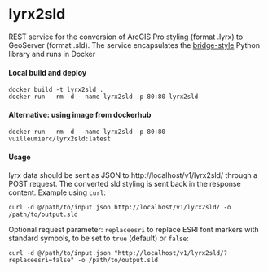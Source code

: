 # lyrx2sld
REST service for the conversion of ArcGIS Pro styling (format .lyrx) to GeoServer (format .sld). The service encapsulates the [bridge-style](https://github.com/camptocamp/bridge-style) Python library and runs in Docker

#### Local build and deploy
```
docker build -t lyrx2sld .
docker run --rm -d --name lyrx2sld -p 80:80 lyrx2sld
```

#### Alternative: using image from dockerhub
```
docker run --rm -d --name lyrx2sld -p 80:80 vuilleumierc/lyrx2sld:latest
```

#### Usage
lyrx data should be sent as JSON to http://localhost/v1/lyrx2sld/ through a POST request. The converted sld styling is sent back in the response content. Example using `curl`:
```
curl -d @/path/to/input.json http://localhost/v1/lyrx2sld/ -o /path/to/output.sld
```

Optional request parameter: `replaceesri` to replace ESRI font markers with standard symbols, to be set to `true` (default) or `false`:
```
curl -d @/path/to/input.json "http://localhost/v1/lyrx2sld/?replaceesri=false" -o /path/to/output.sld
```
